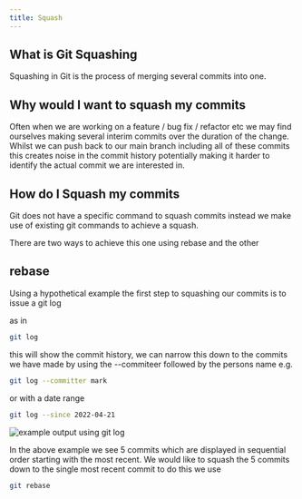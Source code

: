 ```yaml
---
title: Squash  
---
```



## What is Git Squashing

Squashing in Git is the process of merging several commits into one. 

## Why would I want to squash my commits

Often when we are working on a feature / bug fix / refactor etc we may find ourselves making several interim commits over the duration of the change. Whilst we can push back to our main branch including all of these commits this creates noise in the commit history potentially making it harder to identify the actual commit we are interested in.

## How do I Squash my commits

Git does not have a specific command to squash commits instead we make use of existing git commands to achieve a squash.

There are two ways to achieve this one using rebase and the other

## rebase

Using a hypothetical example the first step to squashing our commits is to issue a git log

as in 
```bash
git log
```
this will show the commit history, we can narrow this down to the commits we have made by using the --commiteer followed by the persons name  e.g. 
```bash
git log --committer mark
```
or with a date range 
```bash
git log --since 2022-04-21
```

![example output using git log](../static/images/git-log.png)

In the above example we see 5 commits which are displayed in sequential order starting with the most recent. We would like to squash the 5 commits down to the single most recent commit to do this we use

```bash
git rebase
```



